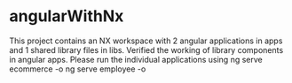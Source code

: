 # angularWithNx
This project contains an NX workspace with 2 angular applications in apps and 1 shared library files in libs.
Verified the working of library components in angular apps.
Please run the individual applications using
ng serve ecommerce -o
ng serve employee -o
